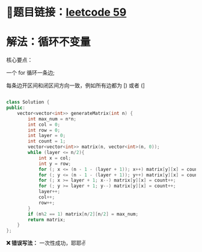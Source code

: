 # 🔗题目链接：[leetcode 59](https://leetcode.cn/problems/spiral-matrix-ii/)

# 解法：循环不变量

核心要点：

一个 for 循环一条边;

每条边开区间和闭区间方向一致，例如所有边都为 [) 或者 (]

```C++

class Solution {
public:
    vector<vector<int>> generateMatrix(int n) {
        int max_num = n*n;
        int col = 0;
        int row = 0;
        int layer = 0;
        int count = 1;
        vector<vector<int>> matrix(n, vector<int>(n, 0));
        while (layer <= n/2){
            int x = col;
            int y = row;
            for (; x <= (n - 1 - (layer + 1)); x++) matrix[y][x] = count++;
            for (; y <= (n - 1 - (layer + 1)); y++) matrix[y][x] = count++;
            for (; x >= layer + 1; x--) matrix[y][x] = count++;
            for (; y >= layer + 1; y--) matrix[y][x] = count++;
            layer++;
            col++;
            row++;
        }
        if (n%2 == 1) matrix[n/2][n/2] = max_num;
        return matrix; 
    }
};

```

**❌ 错误写法：** 一次性成功，耶耶✌
